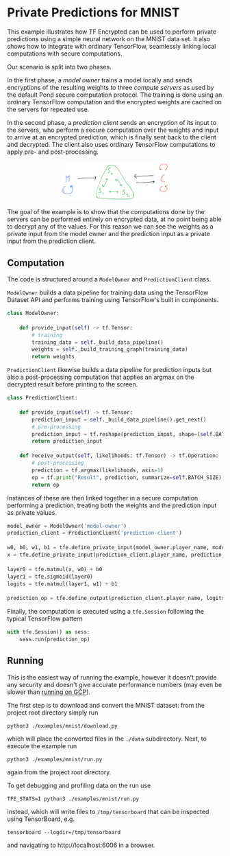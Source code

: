 # Private Predictions for MNIST

This example illustrates how TF Encrypted can be used to perform private predictions using a simple neural network on the MNIST data set. It also shows how to integrate with ordinary TensorFlow, seamlessly linking local computations with secure computations.

Our scenario is split into two phases.

In the first phase, a *model owner* trains a model locally and sends encryptions of the resulting weights to three *compute servers* as used by the default Pond secure computation protocol. The training is done using an ordinary TensorFlow computation and the encrypted weights are cached on the servers for repeated use.

In the second phase, a *prediction client* sends an encryption of its input to the servers, who perform a secure computation over the weights and input to arrive at an encrypted prediction, which is finally sent back to the client and decrypted. The client also uses ordinary TensorFlow computations to apply pre- and post-processing.

<p align="center"><img src="./flow.png" style="width: 50%;"/></p>

The goal of the example is to show that the computations done by the servers can be performed entirely on encrypted data, at no point being able to decrypt any of the values. For this reason we can see the weights as a private input from the model owner and the prediction input as a private input from the prediction client.

## Computation

The code is structured around a `ModelOwner` and `PredictionClient` class.

`ModelOwner` builds a data pipeline for training data using the TensorFlow Dataset API and performs training using TensorFlow's built in components.

```python
class ModelOwner:

    def provide_input(self) -> tf.Tensor:
        # training
        training_data = self._build_data_pipeline()
        weights = self._build_training_graph(training_data)
        return weights
```

`PredictionClient` likewise builds a data pipeline for prediction inputs but also a post-processing computation that applies an argmax on the decrypted result before printing to the screen.

```python
class PredictionClient:

    def provide_input(self) -> tf.Tensor:
        prediction_input = self._build_data_pipeline().get_next()
        # pre-processing
        prediction_input = tf.reshape(prediction_input, shape=(self.BATCH_SIZE, 28 * 28))
        return prediction_input

    def receive_output(self, likelihoods: tf.Tensor) -> tf.Operation:
        # post-processing
        prediction = tf.argmax(likelihoods, axis=1)
        op = tf.print("Result", prediction, summarize=self.BATCH_SIZE)
        return op
```

Instances of these are then linked together in a secure computation performing a prediction, treating both the weights and the prediction input as private values.

```python
model_owner = ModelOwner('model-owner')
prediction_client = PredictionClient('prediction-client')

w0, b0, w1, b1 = tfe.define_private_input(model_owner.player_name, model_owner.provide_input)
x = tfe.define_private_input(prediction_client.player_name, prediction_client.provide_input)

layer0 = tfe.matmul(x, w0) + b0
layer1 = tfe.sigmoid(layer0)
logits = tfe.matmul(layer1, w1) + b1

prediction_op = tfe.define_output(prediction_client.player_name, logits, prediction_client.receive_output)
```

Finally, the computation is executed using a `tfe.Session` following the typical TensorFlow pattern

```python
with tfe.Session() as sess:
    sess.run(prediction_op)
```

## Running

This is the easiest way of running the example, however it doesn't provide any security and doesn't give accurate performance numbers (may even be slower than [running on GCP](#remotely-on-gcp)).

The first step is to download and convert the MNIST dataset: from the project root directory simply run
```shell
python3 ./examples/mnist/download.py
```
which will place the converted files in the `./data` subdirectory. Next, to execute the example run
```shell
python3 ./examples/mnist/run.py
```
again from the project root directory.

To get debugging and profiling data on the run use
```shell
TFE_STATS=1 python3 ./examples/mnist/run.py
```
instead, which will write files to `/tmp/tensorboard` that can be inspected using TensorBoard, e.g.
```shell
tensorboard --logdir=/tmp/tensorboard
```
and navigating to http://localhost:6006 in a browser.
